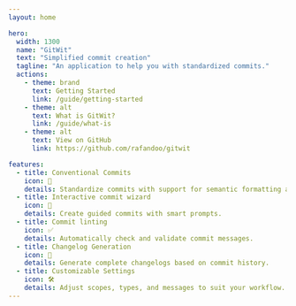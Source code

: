 ```yaml
---
layout: home

hero:
  width: 1300
  name: "GitWit"
  text: "Simplified commit creation"
  tagline: "An application to help you with standardized commits."
  actions:
    - theme: brand
      text: Getting Started
      link: /guide/getting-started
    - theme: alt
      text: What is GitWit?
      link: /guide/what-is
    - theme: alt
      text: View on GitHub
      link: https://github.com/rafandoo/gitwit      

features:
  - title: Conventional Commits
    icon: 📝
    details: Standardize commits with support for semantic formatting and custom scopes.
  - title: Interactive commit wizard
    icon: 🧙
    details: Create guided commits with smart prompts.
  - title: Commit linting
    icon: ✅
    details: Automatically check and validate commit messages. 
  - title: Changelog Generation
    icon: 📜
    details: Generate complete changelogs based on commit history.
  - title: Customizable Settings
    icon: 🛠️
    details: Adjust scopes, types, and messages to suit your workflow.
---
```

